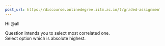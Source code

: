 ```yaml
---
post_url: https://discourse.onlinedegree.iitm.ac.in/t/graded-assignment-6/169283/17
---
```

Hi @all

Question intends you to select most correlated one.  
Select option which is absolute highest.